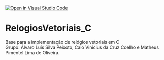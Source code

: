 [![Open in Visual Studio Code](https://classroom.github.com/assets/open-in-vscode-718a45dd9cf7e7f842a935f5ebbe5719a5e09af4491e668f4dbf3b35d5cca122.svg)](https://classroom.github.com/online_ide?assignment_repo_id=11550125&assignment_repo_type=AssignmentRepo)
# RelogiosVetoriais_C
Base para a implementação de relógios vetoriais em C<br>
Grupo: Álvaro Luís Silva Peixoto, Caio Vinicius da Cruz Coelho e Matheus Pimentel Lima de Oliveira.

